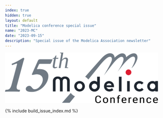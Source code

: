 ```yaml
---
index: true
hidden: true
layout: default
title: "Modelica conference special issue"
name: "2023-MC"
date: "2023-09-15"
description: "Special issue of the Modelica Association newsletter"
---
```


![Modelica newsletter 2023-02 logo](MC15logo.svg)

{% include build_issue_index.md %}
